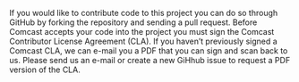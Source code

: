 If you would like to contribute code to this project you can do so through GitHub by forking the repository and sending a pull request.
Before Comcast accepts your code into the project you must sign the Comcast Contributor License Agreement (CLA).
If you haven’t previously signed a Comcast CLA, we can e-mail you a PDF that you can sign and scan back to us. Please send us an e-mail or create a new GiHhub issue to request a PDF version of the CLA.
